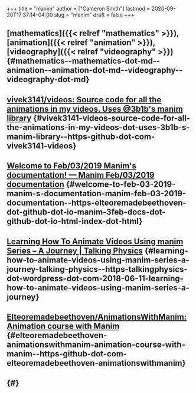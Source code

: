 +++
title = "manim"
author = ["Cameron Smith"]
lastmod = 2020-09-20T17:37:14-04:00
slug = "manim"
draft = false
+++

## [mathematics]({{< relref "mathematics" >}}), [animation]({{< relref "animation" >}}), [videography]({{< relref "videography" >}}) {#mathematics--mathematics-dot-md--animation--animation-dot-md--videography--videography-dot-md}


## [vivek3141/videos: Source code for all the animations in my videos. Uses @3b1b's manim library](<https://github.com/vivek3141/videos>) {#vivek3141-videos-source-code-for-all-the-animations-in-my-videos-dot-uses-3b1b-s-manim-library--https-github-dot-com-vivek3141-videos}


## [Welcome to Feb/03/2019 Manim's documentation! — Manim Feb/03/2019 documentation](<https://elteoremadebeethoven.github.io/manim%5F3feb%5Fdocs.github.io/html/index.html>) {#welcome-to-feb-03-2019-manim-s-documentation-manim-feb-03-2019-documentation--https-elteoremadebeethoven-dot-github-dot-io-manim-3feb-docs-dot-github-dot-io-html-index-dot-html}


## [Learning How To Animate Videos Using manim Series – A Journey | Talking Physics](<https://talkingphysics.wordpress.com/2018/06/11/learning-how-to-animate-videos-using-manim-series-a-journey/>) {#learning-how-to-animate-videos-using-manim-series-a-journey-talking-physics--https-talkingphysics-dot-wordpress-dot-com-2018-06-11-learning-how-to-animate-videos-using-manim-series-a-journey}


## [Elteoremadebeethoven/AnimationsWithManim: Animation course with Manim](<https://github.com/Elteoremadebeethoven/AnimationsWithManim>) {#elteoremadebeethoven-animationswithmanim-animation-course-with-manim--https-github-dot-com-elteoremadebeethoven-animationswithmanim}


##  {#}
